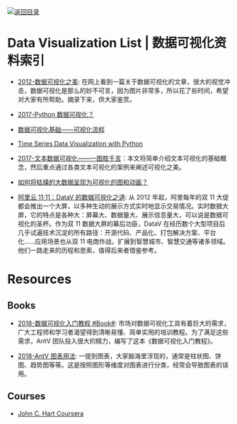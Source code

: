 [![返回目录](https://user-images.githubusercontent.com/5803001/38079637-ff0abcf0-3371-11e8-9b76-ad651620afc7.jpg)](https://github.com/wx-chevalier/Awesome-Lists)

# Data Visualization List | 数据可视化资料索引

- [2012-数据可视化之美](http://www.ituring.com.cn/article/9967): 在网上看到一篇关于数据可视化的文章，很大的视觉冲击，数据可视化是那么的妙不可言，因为图片非常多，所以花了些时间，希望对大家有所帮助。摘录下来，供大家鉴赏。

- [2017-Python 数据可视化？](https://parg.co/b2a)

- [数据可视化基础——可视化流程](http://geekplux.com/2017/01/01/basics-of-data-visualization-the-process-model.html)

- [Time Series Data Visualization with Python](http://machinelearningmastery.com/time-series-data-visualization-with-python/)

- [2017-文本数据可视化——一图胜千言](http://geekplux.com/2017/06/26/text-data-visualization.html)：本文将简单介绍文本可视化的基础概念，然后重点通过各类文本可视化的案例来阐述可视化之美。

- [如何将枯燥的大数据呈现为可视化的图和动画？](http://6me.us/PcSM)

- [阿里云 11·11：DataV 的数据可视化之道](https://parg.co/U6K): 从 2012 年起，阿里每年的双 11 大促都会推出一个大屏，以多种生动的展示方式实时地显示交易情况。实时数据大屏，它的特点是各种大：屏幕大、数据量大、展示信息量大，可以说是数据可视化的圣杯。作为双 11 数据大屏的幕后功臣，DataV 在经历数个大型项目后几乎试遍技术沉淀的所有路径：开源代码、产品化、打包解决方案、平台化……应用场景也从双 11 电商作战，扩展到智慧城市、智慧交通等诸多领域。他们一路走来的历程和思索，值得后来者借鉴参考。

# Resources

## Books

- [2018-数据可视化入门教程 #Book#](https://www.yuque.com/mo-college/beginner-tutorial): 市场对数据可视化工具有着巨大的需求，广大工程师和学习者渴望得到清晰易懂、简单实用的培训教程。为了满足这些需求，AntV 团队投入很大的精力，编写了这本《数据可视化入门教程》。

- [2018-AntV 图表用法](https://antv.alipay.com/zh-cn/vis/chart/index.html): 一提到图表，大家脑海里浮现的，通常是柱状图、饼图、趋势图等等。这是按照图形等维度对图表进行分类，经常会导致图表的误用。

## Courses

- [John C. Hart Coursera](https://zh.coursera.org/learn/datavisualization)
